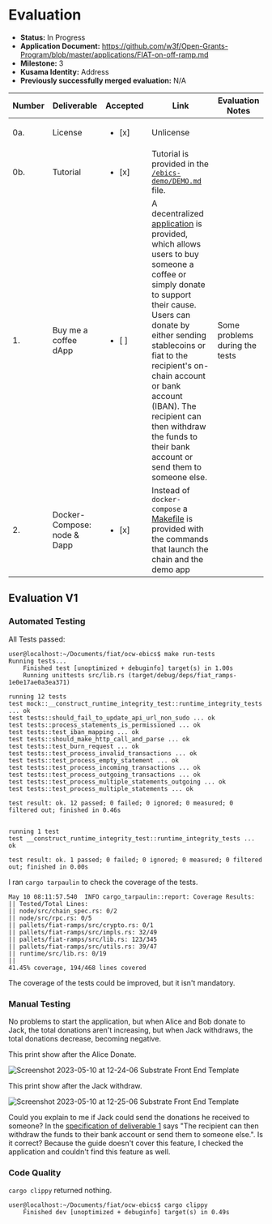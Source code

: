 # Evaluation

- **Status:** In Progress
- **Application Document:** https://github.com/w3f/Open-Grants-Program/blob/master/applications/FIAT-on-off-ramp.md
- **Milestone:** 3
- **Kusama Identity:** Address
- **Previously successfully merged evaluation:** N/A

| Number | Deliverable | Accepted | Link | Evaluation Notes |
| ------ | ----------- | -------- | ---- |----------------- |
| 0a. | License | <ul><li>[x] </li></ul>| Unlicense  |
| 0b. | Tutorial | <ul><li>[x] </li></ul>| Tutorial is provided in the [`/ebics-demo/DEMO.md`](https://github.com/element36-io/ocw-ebics/blob/main/ebics-demo/DEMO.md) file. | 
| 1. | Buy me a coffee dApp | <ul><li>[ ] </li></ul>| A decentralized [application](https://github.com/element36-io/ocw-ebics/tree/main/ebics-demo) is provided, which allows users to buy someone a coffee or simply donate to support their cause. Users can donate by either sending stablecoins or fiat to the recipient's on-chain account or bank account (IBAN). The recipient can then withdraw the funds to their bank account or send them to someone else. | Some problems during the tests
| 2. | Docker-Compose: node & Dapp | <ul><li>[x] </li></ul>| Instead of `docker-compose` a [Makefile](https://github.com/element36-io/ocw-ebics/blob/main/Makefile) is provided with the commands that launch the chain and the demo app |

## Evaluation V1

### Automated Testing

All Tests passed:

```
user@localhost:~/Documents/fiat/ocw-ebics$ make run-tests
Running tests...
	Finished test [unoptimized + debuginfo] target(s) in 1.00s
 	Running unittests src/lib.rs (target/debug/deps/fiat_ramps-1e0e17ae0a3ea371)

running 12 tests
test mock::__construct_runtime_integrity_test::runtime_integrity_tests ... ok
test tests::should_fail_to_update_api_url_non_sudo ... ok
test tests::process_statements_is_permissioned ... ok
test tests::test_iban_mapping ... ok
test tests::should_make_http_call_and_parse ... ok
test tests::test_burn_request ... ok
test tests::test_process_invalid_transactions ... ok
test tests::test_process_empty_statement ... ok
test tests::test_process_incoming_transactions ... ok
test tests::test_process_outgoing_transactions ... ok
test tests::test_process_multiple_statements_outgoing ... ok
test tests::test_process_multiple_statements ... ok

test result: ok. 12 passed; 0 failed; 0 ignored; 0 measured; 0 filtered out; finished in 0.46s


running 1 test
test __construct_runtime_integrity_test::runtime_integrity_tests ... ok

test result: ok. 1 passed; 0 failed; 0 ignored; 0 measured; 0 filtered out; finished in 0.00s
```

I ran `cargo tarpaulin` to check the coverage of the tests.

```
May 10 08:11:57.540  INFO cargo_tarpaulin::report: Coverage Results:
|| Tested/Total Lines:
|| node/src/chain_spec.rs: 0/2
|| node/src/rpc.rs: 0/5
|| pallets/fiat-ramps/src/crypto.rs: 0/1
|| pallets/fiat-ramps/src/impls.rs: 32/49
|| pallets/fiat-ramps/src/lib.rs: 123/345
|| pallets/fiat-ramps/src/utils.rs: 39/47
|| runtime/src/lib.rs: 0/19
||
41.45% coverage, 194/468 lines covered
```

The coverage of the tests could be improved, but it isn't mandatory.

### Manual Testing

No problems to start the application, but when Alice and Bob donate to Jack, the total donations aren't increasing, but when Jack withdraws, the total donations decrease, becoming negative.

This print show after the Alice Donate.

![Screenshot 2023-05-10 at 12-24-06 Substrate Front End Template](https://github.com/w3f/Grant-Milestone-Delivery/assets/112647953/6fb6f160-43b8-454a-b696-63e39a0ded91)

This print show after the Jack withdraw.

![Screenshot 2023-05-10 at 12-25-06 Substrate Front End Template](https://github.com/w3f/Grant-Milestone-Delivery/assets/112647953/e24da55f-03cf-4e78-939f-63f7c7271973)


Could you explain to me if Jack could send the donations he received to someone? In the [specification of deliverable 1](https://github.com/w3f/Grant-Milestone-Delivery/pull/854/files#diff-630504d0a4dab4953c242376522f26d439de06d2c597ad4eba5637a1e136ddef) says "The recipient can then withdraw the funds to their bank account or send them to someone else.". Is it correct? Because the guide doesn't cover this feature, I checked the application and couldn't find this feature as well.

### Code Quality

`cargo clippy` returned nothing. 

```
user@localhost:~/Documents/fiat/ocw-ebics$ cargo clippy
	Finished dev [unoptimized + debuginfo] target(s) in 0.49s
```
